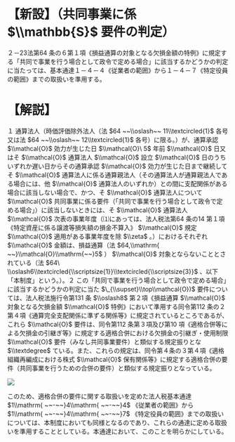 # 【新設】（共同事業に係 $\\mathbb{S}$ 要件の判定）

２－23法第64 条の６第１項《損益通算の対象となる欠損金額の特例》に規定する「共同で事業を行う場合として政令で定める場合」に該当するかどうかの判定に当たっては、基本通達１－４－４《従業者の範囲》から１－４－７《特定役員の範囲》までの取扱いを準用する。

# 【解説】

１ 通算法人（時価評価除外法人（法 $64 ~~\\oslash~~ 11\\textcircled{1}$ 各号又は法 $64 ~~\\oslash~~ 12\\textcircled{1}$ 各号）に限る。）が、通算承認 $\\mathcal{O}$ 効力が生じた日 $\\mathcal{O}\ 5$ 年前 $\\mathcal{O}$ 日又はそ $\\mathcal{O}$ 通算法人 $\\mathcal{O}$ 設立 $\\mathcal{O}$ 日のうちいずれか遅い日からその通算承認 $\\mathcal{O}$ 効力が生じた日まで継続してそ $\\mathcal{O}$ 通算法人に係る通算親法人（その通算法人が通算親法人である場合には、他 $\\mathcal{O}$ 通算法人のいずれか）との間に支配関係がある場合に該当しない場合で、かつ、そ $\\mathcal{O}$ 通算法人について $\\mathcal{O}$ 共同事業に係る要件（「共同で事業を行う場合として政令で定める場合」）に該当しないときには、そ $\\mathcal{O}$ 通算法人 $\\mathcal{O}$ 次表の事業年度（⑴にあっては、法人税法第64 条の14 第１項《特定資産に係る譲渡等損失額の損金不算入》 $\\mathcal{O}$ 規定 $\\mathcal{O}$ 適用がある事業年度を除 $\\zeta$ 。）におけるそれぞれ $\\mathcal{O}$ 金額は、損益通算（法 $64,\\mathrm{ ~~}\\mathcal{O}\\mathrm{~~}5$ ） $\\mathcal{O}$ 対象とならないこととされている（法 $64\ \\oslash6\\textcircled{\\scriptsize{1}}\\textcircled{\\scriptsize{3}}$ 、以下「本制度」という。）。２ この「共同で事業を行う場合として政令で定める場合」に該当するかどうかの判定に当た $\_{\\supset}\\top\\mathcal{O})$ 要件については、法人税法施行令第131 条 $\\oslash8$ 第２項《損益通算 $\\mathcal{O}$ 対象となる欠損金額 $\\mathcal{O}$ 特例》において準用する同令第112 条の２第４項《通算完全支配関係に準ずる関係等》に規定されているところであるが、これら $\\mathcal{O}$ 要件は、同令第112 条第３項及び第10 項《適格合併等による欠損金の引継ぎ等》に規定する適格合併における欠損金の引継ぎ・使用制限 $\\mathcal{O}$ 要件（みなし共同事業要件）と類似する規定振りとな $\\textdegree$ ている。また、これらの規定は、同令第４条の３第４項《適格組織再編成における株式 $\\mathcal{O}$ 保有関係等》に規定する適格合併の要件（共同事業を行うための合併の要件）と類似する規定振りとなっている。

![](https://www.nta.go.jp/tmp/9671361d-02f7-44f1-a7cb-f5480cff4927/images/33e87a8d2f29a49d2e7bad83b3afe53c9cc1fca53bf819bd446c9f0cec4c4309.jpg)

このため、適格合併の要件に関する取扱いを定めた法人税基本通達 $1\\mathrm{ ~~-~~}4\\mathrm{ ~~-~~}4$ 《従業者の範囲》から $1\\mathrm{ ~~-~~}4\\mathrm{ ~~-~~}7$ 《特定役員の範囲》までの取扱いについては、本制度においても同様となるのであり、これらの通達に定める取扱いを準用することとしている。本通達において、このことを明らかにしている。